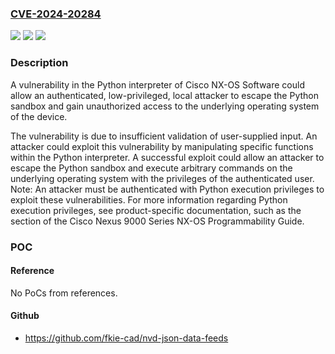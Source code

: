 ### [CVE-2024-20284](https://cve.mitre.org/cgi-bin/cvename.cgi?name=CVE-2024-20284)
![](https://img.shields.io/static/v1?label=Product&message=Cisco%20NX-OS%20Software&color=blue)
![](https://img.shields.io/static/v1?label=Version&message=%3D%208.2(5)%20&color=brighgreen)
![](https://img.shields.io/static/v1?label=Vulnerability&message=Protection%20Mechanism%20Failure&color=brighgreen)

### Description

A vulnerability in the Python interpreter of Cisco NX-OS Software could allow an authenticated, low-privileged, local attacker to escape the Python sandbox and gain unauthorized access to the underlying operating system of the device.The vulnerability is due to insufficient validation of user-supplied input. An attacker could exploit this vulnerability by manipulating specific functions within the Python interpreter. A successful exploit could allow an attacker to escape the Python sandbox and execute arbitrary commands on the underlying operating system with the privileges of the authenticated user.&nbsp;Note: An attacker must be authenticated with Python execution privileges to exploit these vulnerabilities. For more information regarding Python execution privileges, see product-specific documentation, such as the  section of the Cisco Nexus 9000 Series NX-OS Programmability Guide.

### POC

#### Reference
No PoCs from references.

#### Github
- https://github.com/fkie-cad/nvd-json-data-feeds

